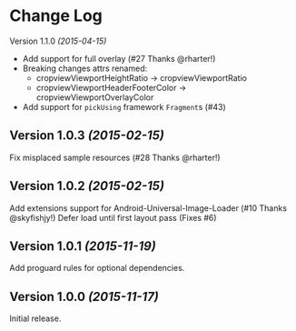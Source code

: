 Change Log
==========

Version 1.1.0 *(2015-04-15)*

- Add support for full overlay (#27 Thanks @rharter!)
- Breaking changes attrs renamed: 
  * cropviewViewportHeightRatio -> cropviewViewportRatio
  * cropviewViewportHeaderFooterColor -> cropviewViewportOverlayColor
- Add support for `pickUsing` framework `Fragment`s (#43)

Version 1.0.3 *(2015-02-15)*
----------------------------

Fix misplaced sample resources (#28 Thanks @rharter!)

Version 1.0.2 *(2015-02-15)*
----------------------------

Add extensions support for Android-Universal-Image-Loader (#10 Thanks @skyfishjy!)
Defer load until first layout pass (Fixes #6)


Version 1.0.1 *(2015-11-19)*
----------------------------

Add proguard rules for optional dependencies.


Version 1.0.0 *(2015-11-17)*
----------------------------

Initial release.
